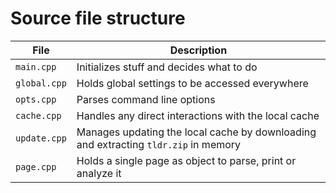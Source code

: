 # Source file structure

| File | Description |
|---|---|
| `main.cpp` | Initializes stuff and decides what to do |
| `global.cpp` | Holds global settings to be accessed everywhere |
| `opts.cpp` | Parses command line options |
| `cache.cpp` | Handles any direct interactions with the local cache |
| `update.cpp` | Manages updating the local cache by downloading and extracting `tldr.zip` in memory |
| `page.cpp` | Holds a single page as object to parse, print or analyze it |